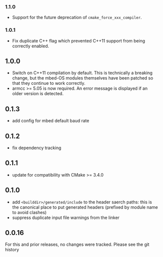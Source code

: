 ### 1.1.0
 * Support for the future deprecation of `cmake_force_xxx_compiler`.

### 1.0.1
 * Fix duplicate C++ flag which prevented C++11 support from being correctly
   enabled.

## 1.0.0
 * Switch on C++11 compilation by default. This is technically a breaking
   change, but the mbed-OS modules themselves have been patched so that they
   continue to work correctly.
 * armcc >= 5.05 is now required. An error message is displayed if an older
   version is detected.

## 0.1.3
 * add config for mbed default baud rate

## 0.1.2
 * fix dependency tracking

## 0.1.1
 * update for compatibility with CMake >= 3.4.0

## 0.1.0
 * add `<builddir>/generated/include` to the header saerch paths: this is the
   canonical place to put generated headers (prefixed by module name to avoid
   clashes)
 * suppress duplicate input file warnings from the linker

## 0.0.16
For this and prior releases, no changes were tracked. Please see the git
history

